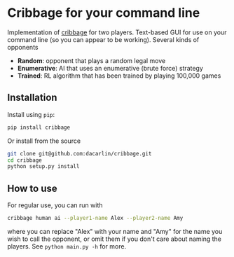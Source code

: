 # Cribbage for your command line 

Implementation of [cribbage](https://www.pagat.com/adders/crib6.html) for two players. Text-based GUI for use on your command line (so you can appear to be working). Several kinds of opponents

- **Random**: opponent that plays a random legal move
- **Enumerative**: AI that uses an enumerative (brute force) strategy 
- **Trained**: RL algorithm that has been trained by playing 100,000 games  

## Installation 

Install using `pip`:

```bash
pip install cribbage 
``` 

Or install from the source 

```bash
git clone git@github.com:dacarlin/cribbage.git
cd cribbage 
python setup.py install 
```

## How to use 

For regular use, you can run with 

```bash 
cribbage human ai --player1-name Alex --player2-name Amy
```

where you can replace "Alex" with your name and "Amy" for the name you wish to call the opponent, or omit them if you don't care about naming the players. See `python main.py -h` for more. 
